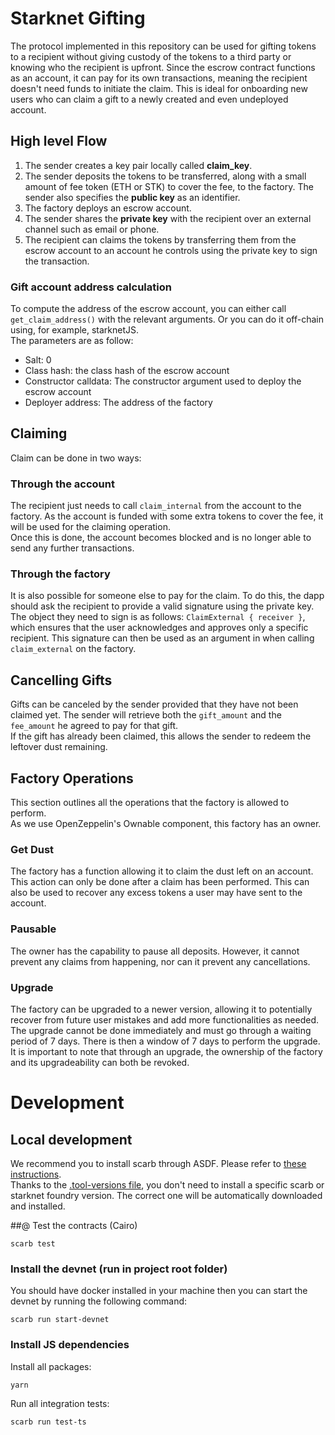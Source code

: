 # Starknet Gifting

The protocol implemented in this repository can be used for gifting tokens to a recipient without giving custody of the tokens to a third party or knowing who the recipient is upfront. Since the escrow contract functions as an account, it can pay for its own transactions, meaning the recipient doesn't need funds to initiate the claim. This is ideal for onboarding new users who can claim a gift to a newly created and even undeployed account.

## High level Flow

1. The sender creates a key pair locally called **claim_key**.
2. The sender deposits the tokens to be transferred, along with a small amount of fee token (ETH or STK) to cover the fee, to the factory. The sender also specifies the **public key** as an identifier.
3. The factory deploys an escrow account.
4. The sender shares the **private key** with the recipient over an external channel such as email or phone.
5. The recipient can claims the tokens by transferring them from the escrow account to an account he controls using the private key to sign the transaction.

### Gift account address calculation

To compute the address of the escrow account, you can either call `get_claim_address()` with the relevant arguments. Or you can do it off-chain using, for example, starknetJS.  
The parameters are as follow:

- Salt: 0
- Class hash: the class hash of the escrow account
- Constructor calldata: The constructor argument used to deploy the escrow account
- Deployer address: The address of the factory

## Claiming

Claim can be done in two ways:

### Through the account

The recipient just needs to call `claim_internal` from the account to the factory. As the account is funded with some extra tokens to cover the fee, it will be used for the claiming operation.  
Once this is done, the account becomes blocked and is no longer able to send any further transactions.

### Through the factory

It is also possible for someone else to pay for the claim. To do this, the dapp should ask the recipient to provide a valid signature using the private key. The object they need to sign is as follows: `ClaimExternal { receiver }`, which ensures that the user acknowledges and approves only a specific recipient. This signature can then be used as an argument in when calling `claim_external` on the factory.

## Cancelling Gifts

Gifts can be canceled by the sender provided that they have not been claimed yet. The sender will retrieve both the `gift_amount` and the `fee_amount` he agreed to pay for that gift.  
If the gift has already been claimed, this allows the sender to redeem the leftover dust remaining.

## Factory Operations

This section outlines all the operations that the factory is allowed to perform.  
As we use OpenZeppelin's Ownable component, this factory has an owner.

### Get Dust

The factory has a function allowing it to claim the dust left on an account. This action can only be done after a claim has been performed. This can also be used to recover any excess tokens a user may have sent to the account.

### Pausable

The owner has the capability to pause all deposits. However, it cannot prevent any claims from happening, nor can it prevent any cancellations.

### Upgrade

The factory can be upgraded to a newer version, allowing it to potentially recover from future user mistakes and add more functionalities as needed.  
The upgrade cannot be done immediately and must go through a waiting period of 7 days. There is then a window of 7 days to perform the upgrade.  
It is important to note that through an upgrade, the ownership of the factory and its upgradeability can both be revoked.

# Development

## Local development

We recommend you to install scarb through ASDF. Please refer to [these instructions](https://docs.swmansion.com/scarb/download.html#install-via-asdf).  
Thanks to the [.tool-versions file](./.tool-versions), you don't need to install a specific scarb or starknet foundry version. The correct one will be automatically downloaded and installed.

##@ Test the contracts (Cairo)

```
scarb test
```

### Install the devnet (run in project root folder)

You should have docker installed in your machine then you can start the devnet by running the following command:

```shell
scarb run start-devnet
```

### Install JS dependencies

Install all packages:

```shell
yarn
```

Run all integration tests:

```shell
scarb run test-ts
```
